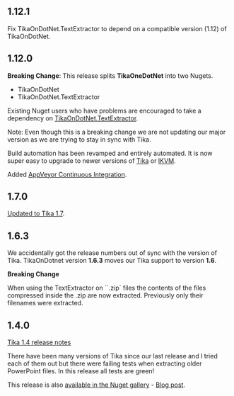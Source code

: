 ## 1.12.1

Fix TikaOnDotNet.TextExtractor to depend on a compatible version (1.12) of TikaOnDotNet.

## 1.12.0

**Breaking Change**: This release splits **TikaOneDotNet** into two Nugets.
- TikaOnDotNet
- TikaOnDotNet.TextExtractor

Existing Nuget users who have problems are encouraged to take a dependency on [TikaOnDotNet.TextExtractor](https://www.nuget.org/packages/TikaOnDotNet.TextExtractor/).

Note: Even though this is a breaking change we are not updating our major version as we are trying to stay in sync with Tika.

Build automation has been revamped and entirely automated. It is now super easy to upgrade to newer versions of [Tika](http://tika.apache.org/) or [IKVM](http://www.ikvm.net).

Added [AppVeyor Continuous Integration](https://ci.appveyor.com/project/KevM/tikaondotnet).

## 1.7.0

[Updated to Tika 1.7](http://clarify.dovetailsoftware.com/kmiller/2015/02/06/tikaondotnet-now-supports-tika-1-7/).

## 1.6.3

We accidentally got the release numbers out of sync with the version of Tika. TikaOnDotnet version **1.6.3** moves our Tika support to version **1.6**.

**Breaking Change**

When using the TextExtractor on ``.zip` files the contents of the files compressed inside the .zip are now extracted. Previously only their filenames were extracted.

## 1.4.0

[Tika 1.4 release notes](http://tika.apache.org/1.4/)

There have been many versions of Tika since our last release and I tried each of them out but there were failing tests when extracting older PowerPoint files. In this release all tests are green!

This release is also [available in the Nuget gallery](https://nuget.org/packages/TikaOnDotNet/) - [Blog post](http://blogs.dovetailsoftware.com/blogs/kmiller/archive/2013/07/12/tikaondotnet-14-released-as-a-nuget).
